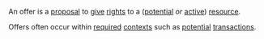 An offer is a [proposal](https://github.com/gcassel/Modular-Organization-Terminology/blob/master/terms/proposal.md) to [give](https://github.com/gcassel/Modular-Organization-Terminology/blob/master/terms/give.md) [rights](https://github.com/gcassel/Modular-Organization-Terminology/blob/master/terms/right.md) to a ([potential](https://github.com/gcassel/Modular-Organization-Terminology/blob/master/terms/potential.md) *or* [active](https://github.com/gcassel/Modular-Organization-Terminology/blob/master/terms/active.md)) [resource](https://github.com/gcassel/Modular-Organization-Terminology/blob/master/terms/resource.md).

Offers often occur within [required](https://github.com/gcassel/Modular-Organization-Terminology/blob/master/terms/requirement.md) [contexts](https://github.com/gcassel/Modular-Organization-Terminology/blob/master/terms/context.md) such as [potential](https://github.com/gcassel/Modular-Organization-Terminology/blob/master/terms/potential.md) [transactions](https://github.com/gcassel/Modular-Organization-Terminology/blob/master/terms/transaction.md).
